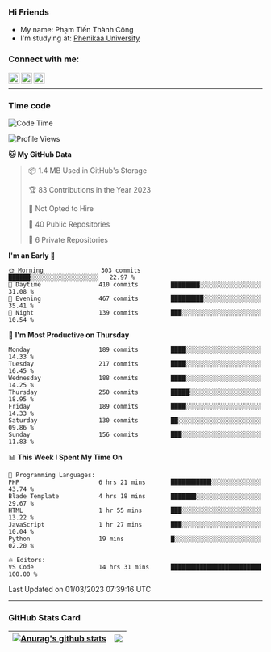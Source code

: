 ### Hi Friends

- My name: Phạm Tiến Thành Công
- I'm studying at: [Phenikaa University]


### Connect with me:
[<img align="left" alt="PhamTienThanhCong | Facebook" width="22px" src="https://upload.wikimedia.org/wikipedia/commons/thumb/1/16/Facebook-icon-1.png/640px-Facebook-icon-1.png" />][facebook]
[<img align="left" alt="PhamTienThanhCong | Zalo" width="22px" src="https://www.anphatpc.com.vn/template/anphat_2020v2/images/icon-zalo.jpg" />][zalo]
[<img align="left" alt="PhamTienThanhCong | LinkedIn" width="22px" src="https://cdn3.iconfinder.com/data/icons/inficons/512/linkedin.png" />][linkedin]

<br />

---

### Time code

<!--START_SECTION:waka-->
![Code Time](http://img.shields.io/badge/Code%20Time-897%20hrs%208%20mins-blue)

![Profile Views](http://img.shields.io/badge/Profile%20Views-9-blue)

**🐱 My GitHub Data** 

> 📦 1.4 MB Used in GitHub's Storage 
 > 
> 🏆 83 Contributions in the Year 2023
 > 
> 🚫 Not Opted to Hire
 > 
> 📜 40 Public Repositories 
 > 
> 🔑 6 Private Repositories 
 > 
**I'm an Early 🐤** 

```text
🌞 Morning                303 commits         ██████░░░░░░░░░░░░░░░░░░░   22.97 % 
🌆 Daytime                410 commits         ████████░░░░░░░░░░░░░░░░░   31.08 % 
🌃 Evening                467 commits         █████████░░░░░░░░░░░░░░░░   35.41 % 
🌙 Night                  139 commits         ███░░░░░░░░░░░░░░░░░░░░░░   10.54 % 
```
📅 **I'm Most Productive on Thursday** 

```text
Monday                   189 commits         ████░░░░░░░░░░░░░░░░░░░░░   14.33 % 
Tuesday                  217 commits         ████░░░░░░░░░░░░░░░░░░░░░   16.45 % 
Wednesday                188 commits         ████░░░░░░░░░░░░░░░░░░░░░   14.25 % 
Thursday                 250 commits         █████░░░░░░░░░░░░░░░░░░░░   18.95 % 
Friday                   189 commits         ████░░░░░░░░░░░░░░░░░░░░░   14.33 % 
Saturday                 130 commits         ██░░░░░░░░░░░░░░░░░░░░░░░   09.86 % 
Sunday                   156 commits         ███░░░░░░░░░░░░░░░░░░░░░░   11.83 % 
```


📊 **This Week I Spent My Time On** 

```text
💬 Programming Languages: 
PHP                      6 hrs 21 mins       ███████████░░░░░░░░░░░░░░   43.74 % 
Blade Template           4 hrs 18 mins       ███████░░░░░░░░░░░░░░░░░░   29.67 % 
HTML                     1 hr 55 mins        ███░░░░░░░░░░░░░░░░░░░░░░   13.22 % 
JavaScript               1 hr 27 mins        ███░░░░░░░░░░░░░░░░░░░░░░   10.04 % 
Python                   19 mins             █░░░░░░░░░░░░░░░░░░░░░░░░   02.20 % 

🔥 Editors: 
VS Code                  14 hrs 31 mins      █████████████████████████   100.00 % 
```


 Last Updated on 01/03/2023 07:39:16 UTC
<!--END_SECTION:waka-->

---

### GitHub Stats Card

| <a href="https://github.com/phamtienthanhcong"><img align="center" src="https://github-readme-stats.vercel.app/api?username=PhamTienThanhCong&show_icons=true&include_all_commits=true&theme=buefy&hide_border=true&theme=ocean_dark" alt="Anurag's github stats" /></a> | <a href="https://github.com/phamtienthanhcong"><img align="center" src="https://github-readme-stats.vercel.app/api/top-langs/?username=PhamTienThanhCong&layout=compact&theme=buefy&hide_border=true&theme=ocean_dark" /></a> |
| ------------- | ------------- |

[Phenikaa University]: https://phenikaa-uni.edu.vn/vi
[facebook]: https://www.facebook.com/phamtienthanhcong
[linkedin]: https://linkedin.com/in/phamtienthanhcong
[zalo]: https://zalo.me/0396396332
[tiktok]: https://www.tiktok.com/@phamtienthanhcong
[web]: https://github.com/PhamTienThanhCong/web_dev
[min project]: https://github.com/PhamTienThanhCong/Project-Of-Web
[c and cpp]: https://github.com/PhamTienThanhCong/Code_C_and_Cpro
[python]: https://github.com/PhamTienThanhCong/Python_beginer
